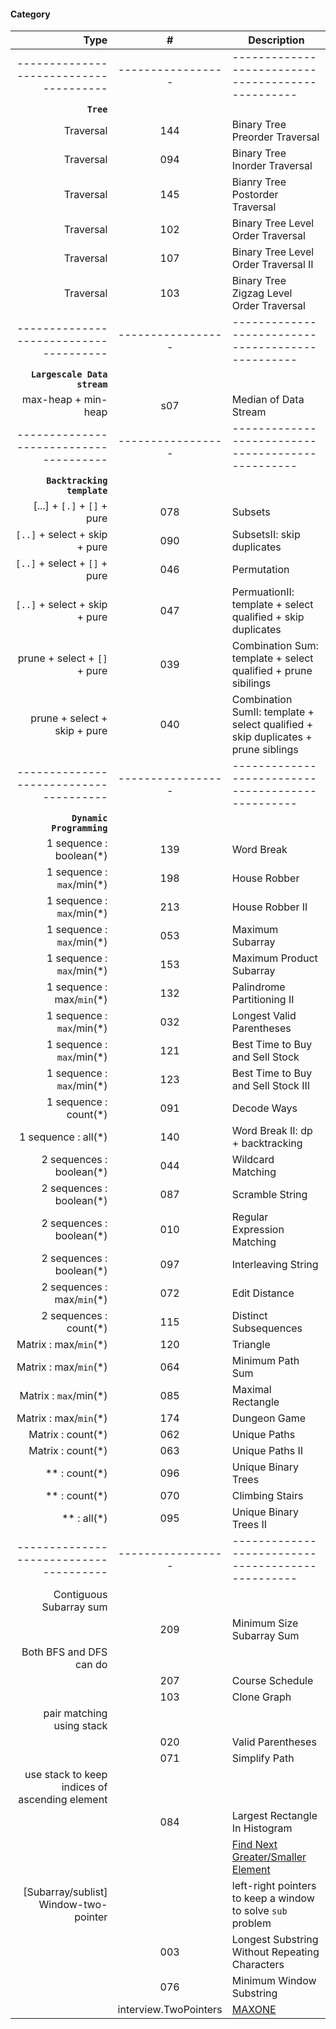 #### Category
| Type         | # | Description |
| ---------------------: |:---:| ------------|
|-------------------------------------- | ----------------- | ------------------------------------------------- |
| **`Tree`** | | |
| Traversal | 144 | Binary Tree Preorder Traversal |
| Traversal | 094 | Binary Tree Inorder Traversal |
| Traversal | 145 | Bianry Tree Postorder Traversal |
| Traversal | 102 | Binary Tree Level Order Traversal |
| Traversal | 107 | Binary Tree Level Order Traversal II |
| Traversal | 103 | Binary Tree Zigzag Level Order Traversal |
|-------------------------------------- | ----------------- | ------------------------------------------------- |
| **`Largescale Data stream`** | | |
| max-heap + min-heap | s07 | Median of Data Stream |
|-------------------------------------- | ----------------- | ------------------------------------------------- |
| **`Backtracking template`** |  |  |
| [...] + `[.]` + `[]` + pure  | 078 | Subsets |
| `[..]` + select + skip + pure | 090 | SubsetsII: skip duplicates |
| `[..]` + select + `[]` + pure | 046 | Permutation |
| `[..]` + select + skip + pure | 047 | PermuationII: template + select qualified + skip duplicates |
| prune + select + `[]` + pure | 039 | Combination Sum: template + select qualified + prune sibilings |
| prune + select + skip + pure | 040 | Combination SumII: template + select qualified + skip duplicates + prune siblings |
|-------------------------------------- | ----------------- | ------------------------------------------------- |
| **`Dynamic Programming`** | | |
| 1 sequence : boolean(*) | 139 | Word Break |
| 1 sequence : `max`/min(*) | 198 | House Robber |
| 1 sequence : `max`/min(*) | 213 | House Robber II |
| 1 sequence : `max`/min(*) | 053 | Maximum Subarray |
| 1 sequence : `max`/min(*) | 153 | Maximum Product Subarray |
| 1 sequence : max/`min`(*) | 132 | Palindrome Partitioning II |
| 1 sequence : `max`/min(*) | 032 | Longest Valid Parentheses |
| 1 sequence : `max`/min(*) | 121 | Best Time to Buy and Sell Stock |
| 1 sequence : `max`/min(*) | 123 | Best Time to Buy and Sell Stock III |
| 1 sequence : count(*) | 091 | Decode Ways |
| 1 sequence : all(*) | 140 | Word Break II: dp + backtracking |
| 2 sequences : boolean(*) | 044 | Wildcard Matching |
| 2 sequences : boolean(*) | 087 | Scramble String |
| 2 sequences : boolean(*) | 010 | Regular Expression Matching |
| 2 sequences : boolean(*) | 097 | Interleaving String |
| 2 sequences : max/`min`(*) | 072 | Edit Distance |
| 2 sequences : count(*) | 115 | Distinct Subsequences |
| Matrix : max/`min`(*) | 120 | Triangle |
| Matrix : max/`min`(*) | 064 | Minimum Path Sum |
| Matrix : `max`/min(*) | 085 | Maximal Rectangle |
| Matrix : max/`min`(*) | 174 | Dungeon Game |
| Matrix : count(*) | 062 | Unique Paths |
| Matrix : count(*) | 063 | Unique Paths II |
|  ** : count(*) | 096 | Unique Binary Trees |
|  ** : count(*) | 070 | Climbing Stairs |
|  ** : all(*) | 095 | Unique Binary Trees II |
|-------------------------------------- | ----------------- | ------------------------------------------------- |
| Contiguous Subarray sum |     |             |
| | 209 | Minimum Size Subarray Sum | Two pointers to keep a sliding window |
| Both BFS and DFS can do |     |             |
|                         | 207 | Course Schedule |
| | 103 | Clone Graph |
| pair matching using stack | | |
| | 020 | Valid Parentheses | using stack to match parenthesis pair |
| | 071 | Simplify Path | using stack to counteract the latest path for ".." |
| use stack to keep indices of ascending element | | |
| | 084 | Largest Rectangle In Histogram | |
| |     | [Find Next Greater/Smaller Element]() | |
| [Subarray/sublist] Window-two-pointer |     | left-right pointers to keep a window to solve `sub` problem  |
| | 003 | Longest Substring Without Repeating Characters |
| | 076 | Minimum Window Substring |
| | interview.TwoPointers | [MAXONE](http://www.interviewbit.com/courses/programming/topics/two-pointers/problems/maxone/) |